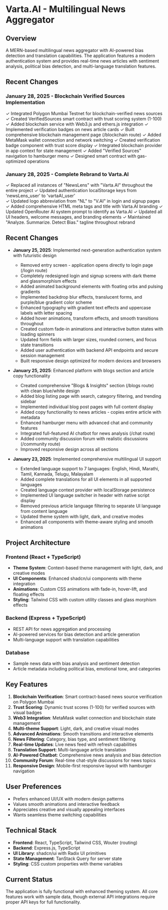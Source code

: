 # Varta.AI - Multilingual News Aggregator

## Overview
A MERN-based multilingual news aggregator with AI-powered bias detection and translation capabilities. The application features a modern authentication system and provides real-time news articles with sentiment analysis, political bias detection, and multi-language translation features.

## Recent Changes

### January 28, 2025 - Blockchain Verified Sources Implementation
✓ Integrated Polygon Mumbai Testnet for blockchain-verified news sources
✓ Created VerifiedSources smart contract with trust scoring system (1-100)
✓ Added blockchain service with Web3.js and ethers.js integration
✓ Implemented verification badges on news article cards
✓ Built comprehensive blockchain management page (/blockchain route)
✓ Added MetaMask wallet connection and network switching
✓ Created verification badge component with trust score display
✓ Integrated blockchain provider in app context for state management
✓ Added "Verified Sources" navigation to hamburger menu
✓ Designed smart contract with gas-optimized operations

### January 28, 2025 - Complete Rebrand to Varta.AI
✓ Replaced all instances of "NewsLens" with "Varta.AI" throughout the entire project
✓ Updated authentication localStorage keys from 'newsLens_user' to 'vartaAI_user'  
✓ Updated logo abbreviation from "NL" to "V.AI" in login and signup pages
✓ Added comprehensive HTML meta tags and title with Varta.AI branding
✓ Updated OpenRouter AI system prompt to identify as Varta.AI
✓ Updated all UI headers, welcome messages, and branding elements
✓ Maintained "Analyze. Summarize. Detect Bias." tagline throughout rebrand

## Recent Changes
- **January 25, 2025**: Implemented next-generation authentication system with futuristic design
  - Removed entry screen - application opens directly to login page (/login route)
  - Completely redesigned login and signup screens with dark theme and glassmorphism effects
  - Added animated background elements with floating orbs and pulsing gradients
  - Implemented backdrop blur effects, translucent forms, and purple/blue gradient color scheme
  - Enhanced typography with gradient text effects and uppercase labels with letter spacing
  - Added hover animations, transform effects, and smooth transitions throughout
  - Created custom fade-in animations and interactive button states with loading spinners
  - Updated form fields with larger sizes, rounded corners, and focus state transitions
  - Added user authentication with backend API endpoints and secure session management
  - Built responsive design optimized for modern devices and browsers

- **January 25, 2025**: Enhanced platform with blogs section and article copy functionality
  - Created comprehensive "Blogs & Insights" section (/blogs route) with clean blue/white design
  - Added blog listing page with search, category filtering, and trending sidebar
  - Implemented individual blog post pages with full content display
  - Added copy functionality to news articles - copies entire article with metadata
  - Enhanced hamburger menu with advanced chat and community features
  - Integrated full-featured AI chatbot for news analysis (/chat route)
  - Added community discussion forum with realistic discussions (/community route)
  - Improved responsive design across all sections

- **January 23, 2025**: Implemented comprehensive multilingual UI support
  - Extended language support to 7 languages: English, Hindi, Marathi, Tamil, Kannada, Telugu, Malayalam
  - Added complete translations for all UI elements in all supported languages
  - Created language context provider with localStorage persistence
  - Implemented UI language switcher in header with native script display
  - Removed previous article language filtering to separate UI language from content language
  - Updated theme system with light, dark, and creative modes
  - Enhanced all components with theme-aware styling and smooth animations

## Project Architecture
### Frontend (React + TypeScript)
- **Theme System**: Context-based theme management with light, dark, and creative modes
- **UI Components**: Enhanced shadcn/ui components with theme integration
- **Animations**: Custom CSS animations with fade-in, hover-lift, and floating effects
- **Styling**: Tailwind CSS with custom utility classes and glass morphism effects

### Backend (Express + TypeScript)
- REST API for news aggregation and processing
- AI-powered services for bias detection and article generation
- Multi-language support with translation capabilities

### Database
- Sample news data with bias analysis and sentiment detection
- Article metadata including political bias, emotional tone, and categories

## Key Features
1. **Blockchain Verification**: Smart contract-based news source verification on Polygon Mumbai
2. **Trust Scoring**: Dynamic trust scores (1-100) for verified sources with visual badges
3. **Web3 Integration**: MetaMask wallet connection and blockchain state management
4. **Multi-theme Support**: Light, dark, and creative visual modes
5. **Advanced Animations**: Smooth transitions and interactive elements
6. **News Filtering**: Category, bias type, and sentiment filtering
7. **Real-time Updates**: Live news feed with refresh capabilities
8. **Translation Support**: Multi-language article translation
9. **AI-Powered Chatbot**: Comprehensive news analysis and bias detection
10. **Community Forum**: Real-time chat-style discussions for news topics
11. **Responsive Design**: Mobile-first responsive layout with hamburger navigation

## User Preferences
- Prefers enhanced UI/UX with modern design patterns
- Values smooth animations and interactive feedback
- Appreciates creative and visually appealing interfaces
- Wants seamless theme switching capabilities

## Technical Stack
- **Frontend**: React, TypeScript, Tailwind CSS, Wouter (routing)
- **Backend**: Express.js, TypeScript
- **UI Library**: shadcn/ui with Radix UI primitives
- **State Management**: TanStack Query for server state
- **Styling**: CSS custom properties with theme variables

## Current Status
The application is fully functional with enhanced theming system. All core features work with sample data, though external API integrations require proper API keys for full functionality.